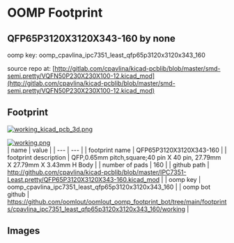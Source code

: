 # OOMP Footprint  
## QFP65P3120X3120X343-160  by none  
  
oomp key: oomp_cpavlina_ipc7351_least_qfp65p3120x3120x343_160  
  
source repo at: [http://gitlab.com/cpavlina/kicad-pcblib/blob/master/smd-semi.pretty/VQFN50P230X230X100-12.kicad_mod](http://gitlab.com/cpavlina/kicad-pcblib/blob/master/smd-semi.pretty/VQFN50P230X230X100-12.kicad_mod)  
## Footprint  
  
[![working_kicad_pcb_3d.png](working_kicad_pcb_3d_600.png)](working_kicad_pcb_3d.png)  
  
[![working.png](working_600.png)](working.png)  
| name | value | 
| --- | --- | 
| footprint name | QFP65P3120X3120X343-160 | 
| footprint description | QFP,0.65mm pitch,square;40 pin X 40 pin, 27.79mm X 27.79mm X 3.43mm H Body | 
| number of pads | 160 | 
| github path | http://github.com/cpavlina/kicad-pcblib/blob/master/IPC7351-Least.pretty/QFP65P3120X3120X343-160.kicad_mod | 
| oomp key | oomp_cpavlina_ipc7351_least_qfp65p3120x3120x343_160 | 
| oomp bot github | https://github.com/oomlout/oomlout_oomp_footprint_bot/tree/main/footprints/cpavlina_ipc7351_least_qfp65p3120x3120x343_160/working | 
## Images  

